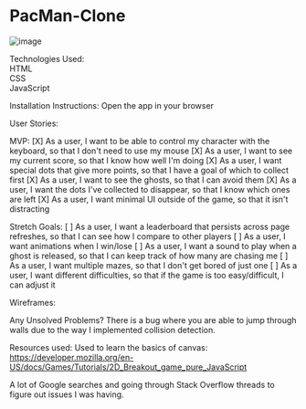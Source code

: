 # PacMan-Clone

![image](https://user-images.githubusercontent.com/99563824/169315999-fbd5fb0b-c9d9-497f-9f23-1980e82e1f7a.png)


Technologies Used: <br />
HTML <br />
CSS <br />
JavaScript <br />

Installation Instructions:
Open the app in your browser

User Stories:

MVP:
[X] As a user, I want to be able to control my character with the keyboard, so that I don't need to use my mouse
[X] As a user, I want to see my current score, so that I know how well I'm doing
[X] As a user, I want special dots that give more points, so that I have a goal of which to collect first
[X] As a user, I want to see the ghosts, so that I can avoid them
[X] As a user, I want the dots I've collected to disappear, so that I know which ones are left
[X] As a user, I want minimal UI outside of the game, so that it isn't distracting

Stretch Goals:
[ ] As a user, I want a leaderboard that persists across page refreshes, so that I can see how I compare to other players
[ ] As a user, I want animations when I win/lose
[ ] As a user, I want a sound to play when a ghost is released, so that I can keep track of how many are chasing me
[ ] As a user, I want multiple mazes, so that I don't get bored of just one
[ ] As a user, I want different difficulties, so that if the game is too easy/difficult, I can adjust it

Wireframes:

Any Unsolved Problems?
There is a bug where you are able to jump through walls due to the way I implemented collision detection.

Resources used:
Used to learn the basics of canvas:
https://developer.mozilla.org/en-US/docs/Games/Tutorials/2D_Breakout_game_pure_JavaScript

A lot of Google searches and going through Stack Overflow threads to figure out issues I was having.
